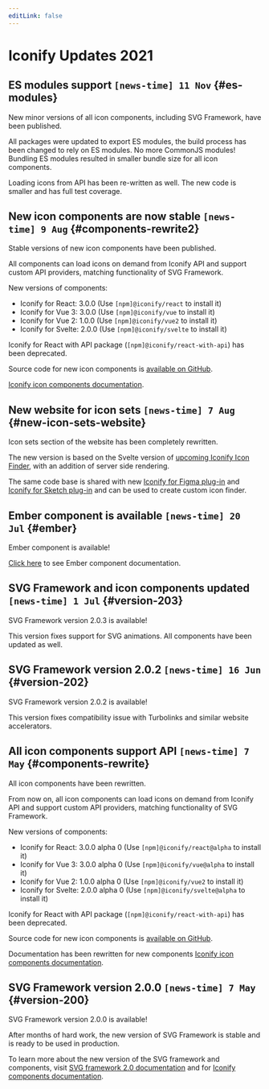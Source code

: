 ```yaml
---
editLink: false
---
```

<!-- DO NOT EDIT THIS PAGE IT IS AUTOGENERATED -->

# Iconify Updates 2021


## ES modules support `[news-time] 11 Nov` {#es-modules}

New minor versions of all icon components, including SVG Framework, have been published.

All packages were updated to export ES modules, the build process has been changed to rely on ES modules. No more CommonJS modules! Bundling ES modules resulted in smaller bundle size for all icon components.

Loading icons from API has been re-written as well. The new code is smaller and has full test coverage.


## New icon components are now stable `[news-time] 9 Aug` {#components-rewrite2}

Stable versions of new icon components have been published.

All components can load icons on demand from Iconify API and support custom API providers, matching functionality of SVG Framework.

New versions of components:

-   Iconify for React: 3.0.0 (Use `[npm]@iconify/react` to install it)
-   Iconify for Vue 3: 3.0.0 (Use `[npm]@iconify/vue` to install it)
-   Iconify for Vue 2: 1.0.0 (Use `[npm]@iconify/vue2` to install it)
-   Iconify for Svelte: 2.0.0 (Use `[npm]@iconify/svelte` to install it)

Iconify for React with API package (`[npm]@iconify/react-with-api`) has been deprecated.

Source code for new icon components is [available on GitHub](https://github.com/iconify/iconify).

[Iconify icon components documentation](/docs/icon-components/index.md).


## New website for icon sets `[news-time] 7 Aug` {#new-icon-sets-website}

Icon sets section of the website has been completely rewritten.

The new version is based on the Svelte version of [upcoming Iconify Icon Finder](https://github.com/iconify/icon-finder), with an addition of server side rendering.

The same code base is shared with new [Iconify for Figma plug-in](https://github.com/iconify/iconify-figma) and [Iconify for Sketch plug-in](https://github.com/iconify/iconify-sketch) and can be used to create custom icon finder.


## Ember component is available `[news-time] 20 Jul` {#ember}

Ember component is available!

[Click here](/docs/icon-components/ember/index.md) to see Ember component documentation.


## SVG Framework and icon components updated `[news-time] 1 Jul` {#version-203}

SVG Framework version 2.0.3 is available!

This version fixes support for SVG animations. All components have been updated as well.


## SVG Framework version 2.0.2 `[news-time] 16 Jun` {#version-202}

SVG Framework version 2.0.2 is available!

This version fixes compatibility issue with Turbolinks and similar website accelerators.


## All icon components support API `[news-time] 7 May` {#components-rewrite}

All icon components have been rewritten.

From now on, all icon components can load icons on demand from Iconify API
and support custom API providers, matching functionality of SVG Framework.

New versions of components:

-   Iconify for React: 3.0.0 alpha 0 (Use `[npm]@iconify/react@alpha` to install it)
-   Iconify for Vue 3: 3.0.0 alpha 0 (Use `[npm]@iconify/vue@alpha` to install it)
-   Iconify for Vue 2: 1.0.0 alpha 0 (Use `[npm]@iconify/vue2` to install it)
-   Iconify for Svelte: 2.0.0 alpha 0 (Use `[npm]@iconify/svelte@alpha` to install it)

Iconify for React with API package (`[npm]@iconify/react-with-api`) has been deprecated.

Source code for new icon components is [available on GitHub](https://github.com/iconify/iconify).

Documentation has been rewritten for new components [Iconify icon components documentation](/docs/icon-components/index.md).


## SVG Framework version 2.0.0 `[news-time] 7 May` {#version-200}

SVG Framework version 2.0.0 is available!

After months of hard work, the new version of SVG Framework is stable and is ready to be used in production.

To learn more about the new version of the SVG framework and components, visit [SVG framework 2.0 documentation](/docs/icon-components/svg-framework/index.md) and for [Iconify components documentation](/docs/icon-components/index.md).

